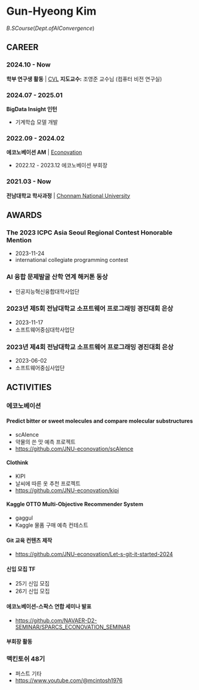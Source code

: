 <!--
넣어야 할 내용

커리어
연구분야
논문 (추후 생긴다면)
활동 내역
수상 이력
Tech stack

-->


# Gun-Hyeong Kim
$B.S Course (Dept. of AI Convergence)$

## CAREER
### 2024.10 - Now
**학부 연구생 활동** | [CVL](https://sites.google.com/view/cvl-jnu/home)
**지도교수:** 조영준 교수님 (컴퓨터 비전 연구실)

### 2024.07 - 2025.01
**BigData Insight 인턴** 
- 기계학습 모델 개발

### 2022.09 - 2024.02
**에코노베이션 AM** | [Econovation](https://econovation.kr/)
- 2022.12 - 2023.12 에코노베이션 부회장

### 2021.03 - Now
**전남대학교 학사과정** | [Chonnam National University](https://www.jnu.ac.kr)

## AWARDS
### The 2023 ICPC Asia Seoul Regional Contest Honorable Mention
- 2023-11-24
- international collegiate programming contest
### AI 융합 문제발굴 산학 연계 해커톤 동상
- 인공지능혁신융합대학사업단
### 2023년 제5회 전남대학교 소프트웨어 프로그래밍 경진대회 은상
- 2023-11-17
- 소프트웨어중심대학사업단
### 2023년 제4회 전남대학교 소프트웨어 프로그래밍 경진대회 은상
- 2023-06-02
- 소프트웨어중심사업단

## ACTIVITIES
### 에코노베이션
#### Predict bitter or sweet molecules and compare molecular substructures
- scAIence
- 약물의 쓴 맛 예측 프로젝트
- https://github.com/JNU-econovation/scAIence
#### Clothink
- KIPI
- 날씨에 따른 옷 추천 프로젝트
- https://github.com/JNU-econovation/kipi
#### Kaggle OTTO Multi-Objective Recommender System
- gaggul
- Kaggle 물품 구매 예측 컨테스트
#### Git 교육 컨텐츠 제작
- https://github.com/JNU-econovation/Let-s-git-it-started-2024
#### 신입 모집 TF
- 25기 신입 모집
- 26기 신입 모집
#### 에코노베이션-스팍스 연합 세미나 발표
- https://github.com/NAVAER-D2-SEMINAR/SPARCS_ECONOVATION_SEMINAR
#### 부회장 활동

### 맥킨토쉬 48기
- 퍼스트 기타
- https://www.youtube.com/@mcintosh1976
